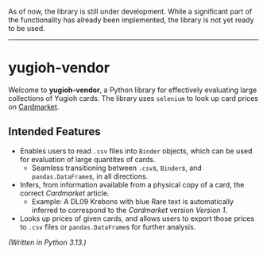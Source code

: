 
As of now, the library is still under development. While a significant part of
the functionality has already been implemented, the library is not yet ready to
be used.

-------------------------------------------------------------------------------

yugioh-vendor
=============

Welcome to **yugioh-vendor**, a Python library for effectively evaluating large
collections of Yugioh cards. The library uses `selenium` to look up card prices
on [Cardmarket](https://www.cardmarket.com/en/YuGiOh).


Intended Features
-----------------
- Enables users to read `.csv` files into `Binder` objects, which can be used
  for evaluation of large quantites of cards.
  - Seamless transitioning between `.csv`s, `Binder`s, and `pandas.DataFrame`s,
    in all directions.
- Infers, from information available from a physical copy of a card, the
  correct *Cardmarket* article.
  - Example: A DL09 Krebons with blue Rare text is automatically inferred to
    correspond to the *Cardmarket* version *Version 1*.
- Looks up prices of given cards, and allows users to export those prices to
  `.csv` files or `pandas.DataFrame`s for further analysis.

*(Written in Python 3.13.)*

